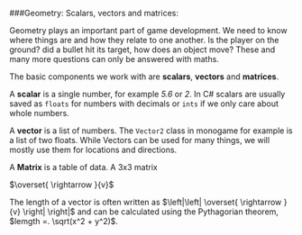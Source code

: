 ###Geometry: Scalars, vectors and matrices:

Geometry plays an important part of game development. We need to know where things are and how they relate to one another. Is the player on the ground? did a bullet hit its target, how does an object move? These and many more questions can only be answered with maths.

The basic components we work with are **scalars**, **vectors** and **matrices**.

A **scalar** is a single number, for example *5.6* or *2*. In C# scalars are usually saved as `floats` for numbers with decimals or `ints` if we only care about whole numbers.

A **vector** is a list of numbers. The `Vector2` class in monogame for example is a list of two floats. While Vectors can be used for many things, we will mostly use them for locations and directions.

A **Matrix** is a table of data. A 3x3 matrix 

$\overset{ \rightarrow }{v}$

The length of a vector is often written as $\left|\left| \overset{ \rightarrow }{v} \right| \right|$ and can be calculated using the Pythagorian theorem, $lemgth =. \sqrt(x^2 + y^2)$.

